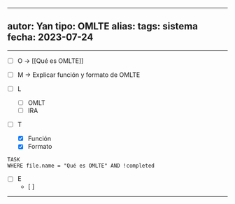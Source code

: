 
---
autor: Yan
tipo: OMLTE
alias:
tags: sistema
fecha: 2023-07-24
---

- - -

- [ ] O -> [[Qué es OMLTE]]

- [ ] M -> Explicar función y formato de OMLTE

- [ ] L
	- [ ] OMLT
	- [ ] IRA

- [ ] T
	- [x] Función 
	- [x] Formato
```dataview
TASK
WHERE file.name = "Qué es OMLTE" AND !completed
```


- [ ] E
	- [ ] 
- - -